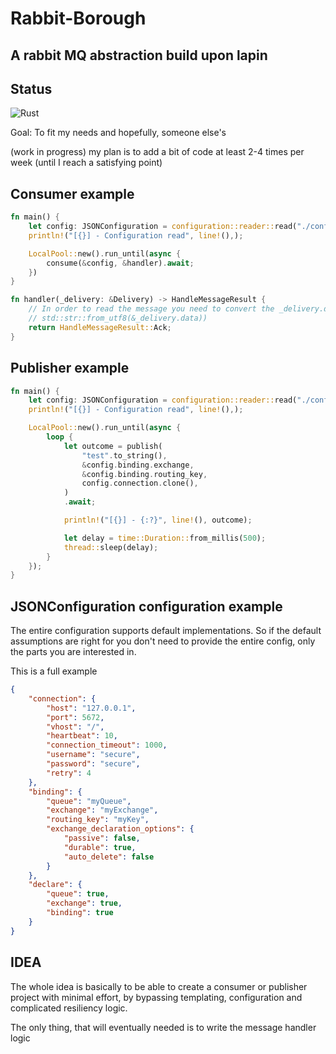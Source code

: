 # Rabbit-Borough
## A rabbit MQ abstraction build upon lapin

## Status
![Rust](https://github.com/elasticrash/rabbit-borough/workflows/Rust/badge.svg)

Goal: To fit my needs and hopefully, someone else's

(work in progress) my plan is to add a bit of code at least 2-4 times per week (until I reach a satisfying point)

## Consumer example

```rust
fn main() {
    let config: JSONConfiguration = configuration::reader::read("./config.json").unwrap();
    println!("[{}] - Configuration read", line!(),);

    LocalPool::new().run_until(async {
        consume(&config, &handler).await;
    })
}

fn handler(_delivery: &Delivery) -> HandleMessageResult {
    // In order to read the message you need to convert the _delivery.data from a u8 vec to a utf8 string :
    // std::str::from_utf8(&_delivery.data))
    return HandleMessageResult::Ack;
}
```

## Publisher example

```rust
fn main() {
    let config: JSONConfiguration = configuration::reader::read("./config.json").unwrap();
    println!("[{}] - Configuration read", line!(),);

    LocalPool::new().run_until(async {
        loop {
            let outcome = publish(
                "test".to_string(),
                &config.binding.exchange,
                &config.binding.routing_key,
                config.connection.clone(),
            )
            .await;

            println!("[{}] - {:?}", line!(), outcome);

            let delay = time::Duration::from_millis(500);
            thread::sleep(delay);
        }
    });
}
```

## JSONConfiguration configuration example


The entire configuration supports default implementations. So if the default assumptions are right for you don't need to provide the entire config, only the parts you are interested in.

This is a full example 
```json
{
    "connection": {
        "host": "127.0.0.1",
        "port": 5672,
        "vhost": "/",
        "heartbeat": 10,
        "connection_timeout": 1000,
        "username": "secure",
        "password": "secure",
        "retry": 4
    },
    "binding": {
        "queue": "myQueue",
        "exchange": "myExchange",
        "routing_key": "myKey",
        "exchange_declaration_options": {
            "passive": false,
            "durable": true,
            "auto_delete": false
        }
    },
    "declare": {
        "queue": true,
        "exchange": true,
        "binding": true
    }
}
```



## IDEA

The whole idea is basically to be able to create a consumer or publisher project with minimal effort, by bypassing templating, configuration and complicated resiliency logic. 

The only thing, that will eventually needed is to write the message handler logic 
